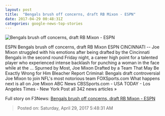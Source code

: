 ```yaml
---
layout: post
title:  "Bengals brush off concerns, draft RB Mixon - ESPN"
date: 2017-04-29 00:48:31Z
categories: google-news-top-stories
---
```


![Bengals brush off concerns, draft RB Mixon - ESPN](http://a1.espncdn.com/combiner/i?img=%2Fphoto%2F2016%2F1222%2Fr165222_1296x729_16%2D9.jpg)

ESPN Bengals brush off concerns, draft RB Mixon ESPN CINCINNATI -- Joe Mixon struggled with his emotions after being drafted by the Cincinnati Bengals in the second round Friday night, a career high point for a talented player who experienced intense backlash for punching a woman in the face while at the ... Spurned by Most, Joe Mixon Drafted by a Team That May Be Exactly Wrong for Him Bleacher Report Criminal: Bengals draft controversial Joe Mixon to join NFL's most notorious team FOXSports.com What happens next is all on Joe Mixon ABC News CBSSports.com - USA TODAY - Los Angeles Times - New York Post all 342 news articles »


Full story on F3News: [Bengals brush off concerns, draft RB Mixon - ESPN](http://www.f3nws.com/n/sZ2UZE)

> Posted on: Saturday, April 29, 2017 5:48:31 AM
